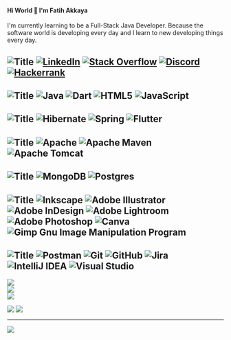 #### Hi World 👋 I'm Fatih Akkaya


I'm currently learning to be a Full-Stack Java Developer. Because the software world is developing every day and I learn to new developing things every day.


![Title](https://img.shields.io/badge/SOCIALS:-003554?style=for-the-badge)
[![LinkedIn](https://img.shields.io/badge/LinkedIn-1e6091.svg?style=for-the-badge&logo=linkedin&logoColor=orange)](https://linkedin.com/in/fatihakkaya) 
[![Stack Overflow](https://img.shields.io/badge/-Stackoverflow-1e6091?style=for-the-badge&logo=stack-overflow&logoColor=orange)](https://stackoverflow.com/users/21657253) 
[![Discord](https://img.shields.io/badge/Discord-1e6091.svg?style=for-the-badge&logo=discord&logoColor=orange)](https://discord.com/channels/fatihakkaya#9789) 
[![Hackerrank](https://img.shields.io/badge/Hackerrank-1e6091.svg?style=for-the-badge&logo=hackerrank&logoColor=orange)](https://www.hackerrank.com/akkaya064?hr_r=1) 
---

![Title](https://img.shields.io/badge/LANGUAGES:-003554.svg?style=for-the-badge)
![Java](https://img.shields.io/badge/java-1a759f.svg?style=for-the-badge&logo=java&logoColor=orange) 
![Dart](https://img.shields.io/badge/dart-1a759f.svg?style=for-the-badge&logo=dart&logoColor=orange) 
![HTML5](https://img.shields.io/badge/html5-1a759f.svg?style=for-the-badge&logo=html5&logoColor=orange) 
![JavaScript](https://img.shields.io/badge/javascript-1a759f.svg?style=for-the-badge&logo=javascript&logoColor=orange)
---

![Title](https://img.shields.io/badge/FRAMEWORKS_PLATFORMS_LIBRARIES:-003554.svg?style=for-the-badge) 
![Hibernate](https://img.shields.io/badge/Hibernate-168aad?style=for-the-badge&logo=Hibernate&logoColor=orange) 
![Spring](https://img.shields.io/badge/spring-168aad.svg?style=for-the-badge&logo=spring&logoColor=orange) 
![Flutter](https://img.shields.io/badge/Flutter-168aad.svg?style=for-the-badge&logo=Flutter&logoColor=orange)
---

![Title](https://img.shields.io/badge/SERVERS:-003554.svg?style=for-the-badge)
![Apache](https://img.shields.io/badge/apache-34a0a4.svg?style=for-the-badge&logo=apache&logoColor=orange) 
![Apache Maven](https://img.shields.io/badge/Apache%20Maven-34a0a4?style=for-the-badge&logo=Apache%20Maven&logoColor=orange) 
![Apache Tomcat](https://img.shields.io/badge/apache%20tomcat-34a0a4.svg?style=for-the-badge&logo=apache-tomcat&logoColor=orange) 
---

![Title](https://img.shields.io/badge/DATABASES:-003554.svg?style=for-the-badge) 
![MongoDB](https://img.shields.io/badge/MongoDB-52b69a.svg?style=for-the-badge&logo=mongodb&logoColor=orange) 
![Postgres](https://img.shields.io/badge/postgres-52b69a.svg?style=for-the-badge&logo=postgresql&logoColor=orange)
---

![Title](https://img.shields.io/badge/DESIGN:-003554.svg?style=for-the-badge)
![Inkscape](https://img.shields.io/badge/Inkscape-76c893?style=for-the-badge&logo=inkscape&logoColor=orange)
![Adobe Illustrator](https://img.shields.io/badge/adobeillustrator-76c893.svg?style=for-the-badge&logo=adobeillustrator&logoColor=orange) 
![Adobe InDesign](https://img.shields.io/badge/Adobe%20InDesign-76c893?style=for-the-badge&logo=adobeindesign&logoColor=orange) 
![Adobe Lightroom](https://img.shields.io/badge/Adobe%20Lightroom-76c893.svg?style=for-the-badge&logo=Adobe%20Lightroom&logoColor=orange) 
![Adobe Photoshop](https://img.shields.io/badge/adobephotoshop-76c893.svg?style=for-the-badge&logo=adobephotoshop&logoColor=orange) 
![Canva](https://img.shields.io/badge/Canva-76c893.svg?style=for-the-badge&logo=Canva&logoColor=orange) 
![Gimp Gnu Image Manipulation Program](https://img.shields.io/badge/Gimp-76c893?style=for-the-badge&logo=gimp&logoColor=orange) 
---

![Title](https://img.shields.io/badge/OTHER:-003554.svg?style=for-the-badge)
![Postman](https://img.shields.io/badge/Postman-99d98c.svg?style=for-the-badge&logo=postman&logoColor=orange) 
![Git](https://img.shields.io/badge/git-99d98c.svg?style=for-the-badge&logo=git&logoColor=orange) 
![GitHub](https://img.shields.io/badge/github-99d98c.svg?style=for-the-badge&logo=github&logoColor=orange) 
![Jira](https://img.shields.io/badge/jira-99d98c.svg?style=for-the-badge&logo=jira&logoColor=orange) 
![IntelliJ IDEA](https://img.shields.io/badge/IntelliJIDEA-99d98c.svg?style=for-the-badge&logo=intellij-idea&logoColor=orange) 
![Visual Studio](https://img.shields.io/badge/Visual%20Studio-99d98c.svg?style=for-the-badge&logo=visual-studio&logoColor=orange) 
---

![](https://github-readme-stats.vercel.app/api?username=akkaya64&theme=slateorange&hide_border=true&include_all_commits=false&count_private=false)<br/>
![](https://github-readme-streak-stats.herokuapp.com/?user=akkaya64&theme=slateorange&hide_border=true)<br/>
![](https://github-readme-stats.vercel.app/api/top-langs/?username=akkaya64&theme=slateorange&hide_border=true&include_all_commits=false&count_private=false&layout=compact)


![](https://quotes-github-readme.vercel.app/api?type=horizontal&theme=merko)
![](https://github-profile-trophy.vercel.app/?username=akkaya64&theme=gruvbox&no-frame=true&no-bg=true&margin-w=4)

---
[![](https://visitcount.itsvg.in/api?id=akkaya64&icon=0&color=0)](https://visitcount.itsvg.in)




<!-- Proudly created with GPRM ( https://gprm.itsvg.in ) 
 
# 💫 About Me:
## 🌐 Socials:
# 💻 Tech Stack:
# 📊 GitHub Stats:
### ✍️ Random Dev Quote
-->
